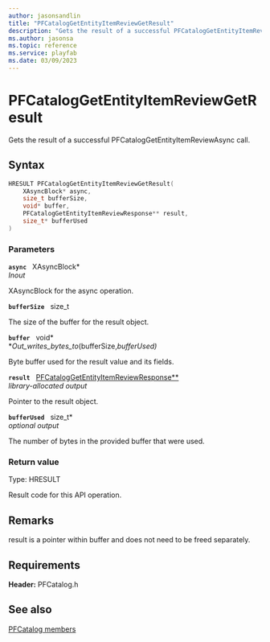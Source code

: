```yaml
---
author: jasonsandlin
title: "PFCatalogGetEntityItemReviewGetResult"
description: "Gets the result of a successful PFCatalogGetEntityItemReviewAsync call."
ms.author: jasonsa
ms.topic: reference
ms.service: playfab
ms.date: 03/09/2023
---
```


# PFCatalogGetEntityItemReviewGetResult  

Gets the result of a successful PFCatalogGetEntityItemReviewAsync call.  

## Syntax  
  
```cpp
HRESULT PFCatalogGetEntityItemReviewGetResult(  
    XAsyncBlock* async,  
    size_t bufferSize,  
    void* buffer,  
    PFCatalogGetEntityItemReviewResponse** result,  
    size_t* bufferUsed  
)  
```  
  
### Parameters  
  
**`async`** &nbsp; XAsyncBlock*  
*_Inout_*  
  
XAsyncBlock for the async operation.  
  
**`bufferSize`** &nbsp; size_t  
  
The size of the buffer for the result object.  
  
**`buffer`** &nbsp; void*  
*_Out_writes_bytes_to_(bufferSize,*bufferUsed)*  
  
Byte buffer used for the result value and its fields.  
  
**`result`** &nbsp; [PFCatalogGetEntityItemReviewResponse**](../../pfcatalogtypes/structs/pfcataloggetentityitemreviewresponse.md)  
*library-allocated output*  
  
Pointer to the result object.  
  
**`bufferUsed`** &nbsp; size_t*  
*optional output*  
  
The number of bytes in the provided buffer that were used.  
  
  
### Return value
Type: HRESULT
  
Result code for this API operation.
  
## Remarks  
  
result is a pointer within buffer and does not need to be freed separately.
  
## Requirements  
  
**Header:** PFCatalog.h
  
## See also  
[PFCatalog members](../pfcatalog_members.md)  

  
  
